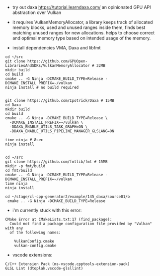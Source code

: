- try out daxa https://tutorial.learndaxa.com/ an opinionated GPU API
  abstraction over Vulkan

- it requires VulkanMemoryAllocator, a library keeps track of
  allocated memory blocks, used and unused ranges inside them, finds
  best matching unused ranges for new allocations.  helps to choose
  correct and optimal memory type based on intended usage of the
  memory.

- install dependencies VMA, Daxa and libfmt
```
cd ~/src
git clone https://github.com/GPUOpen-LibrariesAndSDKs/VulkanMemoryAllocator # 32MB
mkdir build
cd build
cmake .. -G Ninja -DCMAKE_BUILD_TYPE=Release -DCMAKE_INSTALL_PREFIX=~/vulkan
ninja install # no build required


git clone https://github.com/Ipotrick/Daxa # 15MB
cd Daxa
mkdir build
cd build
cmake .. -G Ninja -DCMAKE_BUILD_TYPE=Release \
  -DCMAKE_INSTALL_PREFIX=~/vulkan \
  -DDAXA_ENABLE_UTILS_TASK_GRAPH=ON \
  -DDAXA_ENABLE_UTILS_PIPELINE_MANAGER_GLSLANG=ON 
  
time ninja # 8sec
ninja install


cd ~/src
git clone https://github.com/fmtlib/fmt # 15MB
mkdir -p fmt/build
cd fmt/build
cmake .. -G Ninja -DCMAKE_BUILD_TYPE=Release -DCMAKE_INSTALL_PREFIX=~/vulkan
time ninja
ninja install
```

```
cd ~/stage/cl-cpp-generator2/example/145_daxa/source01/b
 cmake .. -G Ninja -DCMAKE_BUILD_TYPE=Release
```
- i'm currently stuck with this error:
```
CMake Error at CMakeLists.txt:17 (find_package):
  Could not find a package configuration file provided by "Vulkan" with any
  of the following names:

    VulkanConfig.cmake
    vulkan-config.cmake
```


- vscode extensions:
```
C/C++ Extension Pack (ms-vscode.cpptools-extension-pack)
GLSL Lint (dtoplak.vscode-glsllint)
```
